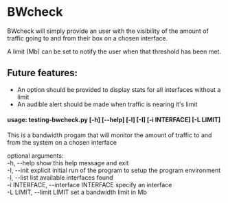 # BWcheck
BWcheck will simply provide an user with the visibility of the amount of traffic going to and from their box on a chosen interface.  

A limit (Mb) can be set to notify the user when that threshold has been met.


## Future features:
- An option should be provided to display stats for all interfaces without a limit
- An audible alert should be made when traffic is nearing it's limit

#### usage: testing-bwcheck.py [-h]  [--help]  [-l]  [-I]  [-i INTERFACE]  [-L LIMIT]

This is a bandwidth progam that will monitor the amount of traffic to and from
the system on a chosen interface

optional arguments:</br>
  -h, --help            show this help message and exit</br>
  -I, --init            explicit initial run of the program to setup the program environment</br>
  -l, --list            list available interfaces found</br>
  -i INTERFACE, --interface INTERFACE
                        specify an interface</br>
  -L LIMIT, --limit LIMIT
                        set a bandwidth limit in Mb</br>
